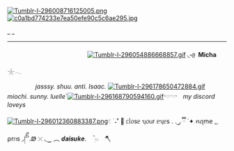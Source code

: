 [![Tumblr-l-296008716125005.png](https://i.postimg.cc/Bnf1rxqB/Tumblr-l-296008716125005.png)](https://postimg.cc/0bZQmKKz)[![c0a1bd774233e7ea50efe90c5c6ae295.jpg](https://i.postimg.cc/RCb5FRyn/c0a1bd774233e7ea50efe90c5c6ae295.jpg)](https://postimg.cc/V5MHZjYY)

_ _              

** **
ㅤㅤㅤㅤㅤㅤㅤㅤㅤㅤㅤㅤㅤㅤ [![Tumblr-l-296054886668857.gif](https://i.postimg.cc/Pf2Hshdj/Tumblr-l-296054886668857.gif)](https://postimg.cc/XXGmdRZH)         ◟༝`@ `__Micha__ 𓇼𓂃
 
 ㅤㅤㅤㅤㅤ*jasssy. shuu. anti. Isaac.*  [![Tumblr-l-296178650472884.gif](https://i.postimg.cc/6Qg0G8rj/Tumblr-l-296178650472884.gif)](https://postimg.cc/cK7Yp45w) *miochi. sunny. luelle*`[![Tumblr-l-296168790594160.gif](https://i.postimg.cc/FKMyH2mY/Tumblr-l-296168790594160.gif)](https://postimg.cc/DWcJCpSh)𓎢𓎡ㅤ*my discord loveys*

[![Tumblr-l-296012360883387.png](https://i.postimg.cc/jqXMMStx/Tumblr-l-296012360883387.png)](https://postimg.cc/c6v7HZv2)𓏲 ࣪ ˖˚  🌺      ᥴᥣ᥆sᥱ   ᥡ᥆ᥙr   ᥱᥡᥱs . .   ͜◞ ྀི
                 ˙✦   ꪀꪖꭑ𝖾     ,,    ⍴rᥒs      ◞།ིྀ ͝ 𓈒Ꮺ 
                   𓏴   ◟‿  ︵    𝒅𝒂𝒊𝒔𝒖𝒌𝒆.    ⠀ॱֺּׅ𓏽⠀ 🪓 
